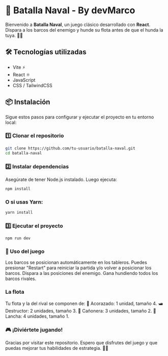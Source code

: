 # 🚢 Batalla Naval - By devMarco

Bienvenido a **Batalla Naval**, un juego clásico desarrollado con **React**. Dispara a los barcos del enemigo y hunde su flota antes de que el hunda la tuya. 🎯🔥

## 🛠 Tecnologías utilizadas

- Vite ⚡
- React ⚛️
- JavaScript
- CSS / TailwindCSS

## 📦 Instalación

Sigue estos pasos para configurar y ejecutar el proyecto en tu entorno local:

### 1️⃣ Clonar el repositorio

```bash
git clone https://github.com/tu-usuario/batalla-naval.git
cd batalla-naval
```

### 2️⃣ Instalar dependencias

Asegúrate de tener Node.js instalado. Luego ejecuta:

```bash
npm install
```

### O si usas Yarn:

```bash
yarn install
```

### 3️⃣ Ejecutar el proyecto

```bash
npm run dev
```

### 🚀 Uso del juego

Los barcos se posicionan automáticamente en los tableros.
Puedes presionar "Restart" para reiniciar la partida y/o volver a posicionar los barcos.
Dispara a las posiciones del enemigo.
Gana hundiendo todos los barcos rivales.

### La flota

Tu flota y la del rival se componen de:
🚢 Acorazado: 1 unidad, tamaño 4.
🛥️ Destructor: 2 unidades, tamaño 3.
🚤 Cañonera: 3 unidades, tamaño 2.
🛶 Lancha: 4 unidades, tamaño 1.

### 🎮 ¡Diviértete jugando!

Gracias por visitar este repositorio. Espero que disfrutes del juego y que puedas mejorar tus habilidades de estrategia. 🚢🔥
